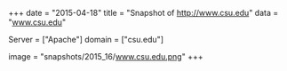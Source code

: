 
+++
date = "2015-04-18"
title = "Snapshot of http://www.csu.edu"
data = "www.csu.edu"

Server = ["Apache"]
domain = ["csu.edu"]

  image = "snapshots/2015_16/www.csu.edu.png"
+++
#
